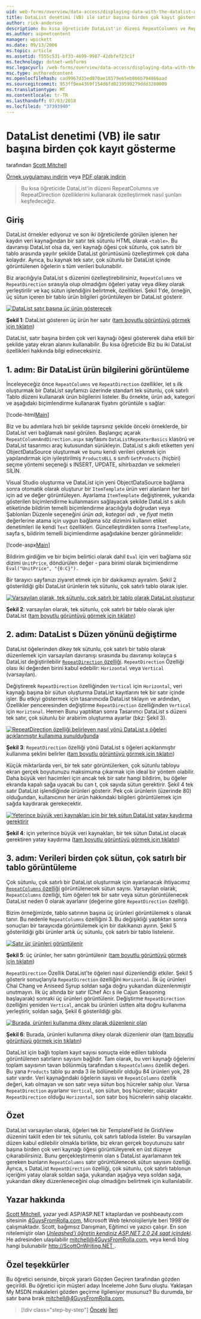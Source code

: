 ```yaml
---
uid: web-forms/overview/data-access/displaying-data-with-the-datalist-and-repeater/showing-multiple-records-per-row-with-the-datalist-control-vb
title: DataList denetimi (VB) ile satır başına birden çok kayıt gösterme | Microsoft Docs
author: rick-anderson
description: Bu kısa öğreticide DataList'in düzeni RepeatColumns ve RepeatDirection özelliklerini kullanarak özelleştirmek nasıl şunları keşfedeceğiz.
ms.author: aspnetcontent
manager: wpickett
ms.date: 09/13/2006
ms.topic: article
ms.assetid: f555c531-bf33-4699-9987-42dbfef23c1f
ms.technology: dotnet-webforms
msc.legacyurl: /web-forms/overview/data-access/displaying-data-with-the-datalist-and-repeater/showing-multiple-records-per-row-with-the-datalist-control-vb
msc.type: authoredcontent
ms.openlocfilehash: cad9967d35ed870ae18579e65eb866b794866aad
ms.sourcegitcommit: 953ff9ea4369f154d6fd0239599279ddd3280009
ms.translationtype: MT
ms.contentlocale: tr-TR
ms.lasthandoff: 07/03/2018
ms.locfileid: "37393940"
---
```

<a name="showing-multiple-records-per-row-with-the-datalist-control-vb"></a>DataList denetimi (VB) ile satır başına birden çok kayıt gösterme
====================
tarafından [Scott Mitchell](https://twitter.com/ScottOnWriting)

[Örnek uygulamayı indirin](http://download.microsoft.com/download/9/c/1/9c1d03ee-29ba-4d58-aa1a-f201dcc822ea/ASPNET_Data_Tutorial_31_VB.exe) veya [PDF olarak indirin](showing-multiple-records-per-row-with-the-datalist-control-vb/_static/datatutorial31vb1.pdf)

> Bu kısa öğreticide DataList'in düzeni RepeatColumns ve RepeatDirection özelliklerini kullanarak özelleştirmek nasıl şunları keşfedeceğiz.


## <a name="introduction"></a>Giriş

DataList örnekler ediyoruz ve son iki öğreticilerde görülen işlenen her kaydın veri kaynağından bir satır tek sütunlu HTML olarak `<table>`. Bu davranışı DataList olsa da, veri kaynağı öğesi çok sütunlu, çok satırlı bir tablo arasında yayılır şekilde DataList görüntüsünü özelleştirmek çok daha kolaydır. Ayrıca, bu kaynak tek satır, çok sütunlu bir DataList içinde görüntülenen öğelerin s tüm verileri bulunabilir.

Biz aracılığıyla DataList s düzenini özelleştirebilirsiniz, `RepeatColumns` ve `RepeatDirection` sırasıyla olup olmadığını öğeleri yatay veya dikey olarak yerleştirilir ve kaç sütun işlendiğini belirtmek, özellikleri. Şekil 1'de, örneğin, üç sütun içeren bir tablo ürün bilgileri görüntüleyen bir DataList gösterir.


[![DataList satır başına üç ürün gösterecek](showing-multiple-records-per-row-with-the-datalist-control-vb/_static/image2.png)](showing-multiple-records-per-row-with-the-datalist-control-vb/_static/image1.png)

**Şekil 1**: DataList gösteren üç ürün her satır ([tam boyutlu görüntüyü görmek için tıklatın](showing-multiple-records-per-row-with-the-datalist-control-vb/_static/image3.png))


DataList, satır başına birden çok veri kaynağı öğesi göstererek daha etkili bir şekilde yatay ekran alanını kullanabilir. Bu kısa öğreticide Biz bu iki DataList özellikleri hakkında bilgi edineceksiniz.

## <a name="step-1-displaying-product-information-in-a-datalist"></a>1. adım: Bir DataList ürün bilgilerini görüntüleme

İnceleyeceğiz önce `RepeatColumns` ve `RepeatDirection` özellikler, let s ilk oluşturmak bir DataList sayfamızı üzerinde standart tek sütunlu, çok satırlı Tablo düzeni kullanarak ürün bilgilerini listeler. Bu örnekte, ürün adı, kategori ve aşağıdaki biçimlendirme kullanarak fiyatını görüntüle s sağlar:


[!code-html[Main](showing-multiple-records-per-row-with-the-datalist-control-vb/samples/sample1.html)]

Biz ve bu adımlara hızlı bir şekilde taşırsınız şekilde önceki örneklerde, bir DataList veri bağlamak nasıl görülen. Başlangıç açarak `RepeatColumnAndDirection.aspx` sayfasını `DataListRepeaterBasics` klasörü ve DataList tasarımcı araç kutusundan sürükleyin. DataList s akıllı etiketten yeni ObjectDataSource oluşturmak ve bunu kendi verileri çekmek için yapılandırmak için iyileştirilmiş `ProductsBLL` s sınıfı `GetProducts` (hiçbiri) seçme yöntemi seçeneği s INSERT, UPDATE, sihirbazdan ve sekmeleri SİLİN.

Visual Studio oluşturma ve DataList için yeni ObjectDataSource bağlama sonra otomatik olarak oluşturur bir `ItemTemplate` ürün veri alanların her biri için ad ve değer görüntüleyen. Ayarlama `ItemTemplate` değiştirerek, yukarıda gösterilen biçimlendirme kullanmasını sağlayacak şekilde DataList s akıllı etiketinde bildirim temelli biçimlendirme aracılığıyla doğrudan veya Şablonları Düzenle seçeneğini *ürün adı*, *kategori adı* , ve *fiyat* metin değerlerine atama için uygun bağlama söz dizimini kullanın etiket denetimleri ile kendi `Text` özellikleri. Güncelleştirdikten sonra `ItemTemplate`, sayfa s, bildirim temelli biçimlendirme aşağıdakine benzer görünmelidir:


[!code-aspx[Main](showing-multiple-records-per-row-with-the-datalist-control-vb/samples/sample2.aspx)]

Bildirim girdiğim ve bir biçim belirtici olarak dahil `Eval` için veri bağlama söz dizimi `UnitPrice`, döndürülen değer - para birimi olarak biçimlendirme `Eval("UnitPrice", "{0:C}").`

Bir tarayıcı sayfanızı ziyaret etmek için bir dakikamızı ayıralım. Şekil 2 gösterildiği gibi DataList ürünlerin tek sütunlu, çok satırlı tablo olarak işler.


[![Varsayılan olarak, tek sütunlu, çok satırlı bir tablo olarak DataList oluşturur](showing-multiple-records-per-row-with-the-datalist-control-vb/_static/image5.png)](showing-multiple-records-per-row-with-the-datalist-control-vb/_static/image4.png)

**Şekil 2**: varsayılan olarak, tek sütunlu, çok satırlı bir tablo olarak işler DataList ([tam boyutlu görüntüyü görmek için tıklatın](showing-multiple-records-per-row-with-the-datalist-control-vb/_static/image6.png))


## <a name="step-2-changing-the-datalist-s-layout-direction"></a>2. adım: DataList s Düzen yönünü değiştirme

DataList öğelerinden dikey tek sütunlu, çok satırlı bir tablo olarak düzenlemek için varsayılan davranışı sırasında bu davranışı kolayca s DataList değiştirilebilir [ `RepeatDirection` özelliği](https://msdn.microsoft.com/system.web.ui.webcontrols.datalist.repeatdirection.aspx). `RepeatDirection` Özelliği olası iki değerden birini kabul edebilir: `Horizontal` veya `Vertical` (varsayılan).

Değiştirerek `RepeatDirection` özelliğinden `Vertical` için `Horizontal`, veri kaynağı başına bir sütun oluşturma DataList kayıtlarını tek bir satır içinde işler. Bu etkiyi göstermek için tasarımcıda DataList tıklayın ve ardından, Özellikler penceresinden değiştirme `RepeatDirection` özelliğinden `Vertical` için `Horiztonal`. Hemen Bunu yaptıktan sonra Tasarımcı DataList s düzeni tek satır, çok sütunlu bir arabirim oluşturma ayarlar (bkz: Şekil 3).


[![RepeatDirection özelliği belirleyen nasıl yönü DataList s öğeleri açıklanmıştır kullanıma sunulduğunda](showing-multiple-records-per-row-with-the-datalist-control-vb/_static/image8.png)](showing-multiple-records-per-row-with-the-datalist-control-vb/_static/image7.png)

**Şekil 3**: `RepeatDirection` özelliği yönü DataList s öğeleri açıklanmıştır kullanıma şeklini belirler ([tam boyutlu görüntüyü görmek için tıklatın](showing-multiple-records-per-row-with-the-datalist-control-vb/_static/image9.png))


Küçük miktarlarda veri, bir tek satır görüntülerken, çok sütunlu tabloyu ekran gerçek boyutunuzu maksimuma çıkarmak için ideal bir yöntem olabilir. Daha büyük veri hacimleri için ancak tek bir satır hangi bildirim, bu öğeler ekranda kapalı sağa uyacak bu can t, çok sayıda sütun gerektirir. Şekil 4 tek satır DataList işlendiğinde ürünleri gösterir. Pek çok ürünlerin (üzerinde 80) olduğundan, kullanıcının her ürün hakkındaki bilgileri görüntülemek için sağda kaydırarak gerekecektir.


[![Yeterince büyük veri kaynakları için bir tek sütun DataList yatay kaydırma gerektirir](showing-multiple-records-per-row-with-the-datalist-control-vb/_static/image11.png)](showing-multiple-records-per-row-with-the-datalist-control-vb/_static/image10.png)

**Şekil 4**: için yeterince büyük veri kaynakları, bir tek sütun DataList olacak gerektiren yatay kaydırma ([tam boyutlu görüntüyü görmek için tıklatın](showing-multiple-records-per-row-with-the-datalist-control-vb/_static/image12.png))


## <a name="step-3-displaying-data-in-a-multi-column-multi-row-table"></a>3. adım: Verileri birden çok sütun, çok satırlı bir tablo görüntüleme

Çok sütunlu, çok satırlı bir DataList oluşturmak için ayarlanacak ihtiyacımız [ `RepeatColumns` özelliği](https://msdn.microsoft.com/system.web.ui.webcontrols.datalist.repeatcolumns.aspx) görüntülenecek sütun sayısı. Varsayılan olarak, `RepeatColumns` özelliği, tüm öğeleri tek bir satır veya sütun görüntülenecek DataList neden 0 olarak ayarlanır (değerine göre `RepeatDirection` özelliği).

Bizim örneğimizde, tablo satırının başına üç ürünleri görüntülemek s olanak tanır. Bu nedenle `RepeatColumns` özelliğini 3. Bu değişikliği yaptıktan sonra sonuçları bir tarayıcıda görüntülemek için bir dakikanızı ayırın. Şekil 5 gösterildiği gibi ürünler artık üç sütunlu, çok satırlı bir tablo listelenir.


[![Satır üç ürünleri görüntülenir](showing-multiple-records-per-row-with-the-datalist-control-vb/_static/image14.png)](showing-multiple-records-per-row-with-the-datalist-control-vb/_static/image13.png)

**Şekil 5**: üç ürünler, her satırı görüntülenir ([tam boyutlu görüntüyü görmek için tıklatın](showing-multiple-records-per-row-with-the-datalist-control-vb/_static/image15.png))


`RepeatDirection` Özellik DataList'te öğeleri nasıl düzenlendiği etkiler. Şekil 5 gösterir sonuçlarıyla `RepeatDirection` özelliğini `Horizontal`. İlk üç ürünleri Chai Chang ve Aniseed Syrup soldan sağa doğru yukarıdan düzenlenmiştir unutmayın. İlk üç altında bir satır (Chef Acı s ile Cajun Seasoning başlayarak) sonraki üç ürünleri görüntülenir. Değiştirme `RepeatDirection` özelliğini yeniden `Vertical`, ancak bu ürünleri üstten alta doğru kullanıma yerleştirir, soldan sağa, Şekil 6 gösterildiği gibi.


[![Burada, ürünleri kullanıma dikey olarak düzenlenir olan](showing-multiple-records-per-row-with-the-datalist-control-vb/_static/image17.png)](showing-multiple-records-per-row-with-the-datalist-control-vb/_static/image16.png)

**Şekil 6**: Burada, ürünleri kullanıma dikey olarak düzenlenir olan ([tam boyutlu görüntüyü görmek için tıklatın](showing-multiple-records-per-row-with-the-datalist-control-vb/_static/image18.png))


DataList için bağlı toplam kayıt sayısı sonuçta elde edilen tabloda görüntülenen satırların sayısını bağlıdır. Tam olarak, bu veri kaynağı öğelerini toplam sayısının tavan bölünmüş tarafından s `RepeatColumns` özellik değeri. Bu yana `Products` tablo şu anda 3 ile bölünebilir olduğu 84 ürünleri yok, 28 satır vardır. Veri kaynağındaki öğelerin sayısı ve `RepeatColumns` özellik değeri, katı olmayan ve son satır veya sütun boş hücreler sahip olur. Varsa `RepeatDirection` ayarlanır `Vertical`, son sütun, boş hücreler; olacaktır `RepeatDirection` olduğu `Horizontal`, son satır boş hücrelerin sahip olacaktır.

## <a name="summary"></a>Özet

DataList varsayılan olarak, öğeleri tek bir TemplateField ile GridView düzenini taklit eden bir tek sütunlu, çok satırlı tabloda listeler. Bu varsayılan düzen kabul edilebilir olmakla birlikte, biz ekran gerçek boyutunuzu satır başına birden çok veri kaynağı öğesi görüntüleyerek en üst düzeye çıkarabilirsiniz. Bunu gerçekleştirmenin olan s DataList ayarlamanın tek gereken bunların `RepeatColumns` satır görüntülenecek sütun sayısını özelliği. Ayrıca, s DataList `RepeatDirection` özelliği, çok sütunlu, çok satırlı tablonun içeriğini yatay olarak soldan sağa, yukarıdan aşağıya veya soldan sağa, yukarıdan dikey düzenleneceğini olup olmadığını belirtmek için kullanılabilir.

## <a name="about-the-author"></a>Yazar hakkında

[Scott Mitchell](http://www.4guysfromrolla.com/ScottMitchell.shtml), yazar yedi ASP/ASP.NET kitaplardan ve poshbeauty.com sitesinin [4GuysFromRolla.com](http://www.4guysfromrolla.com), Microsoft Web teknolojileriyle beri 1998'de çalışmaktadır. Scott, bağımsız Danışman, Eğitimci ve yazıcı çalışır. En son nitelemiştir olan [ *Unleashed'i öğretin kendiniz ASP.NET 2.0 24 saat içindeki*](https://www.amazon.com/exec/obidos/ASIN/0672327384/4guysfromrollaco). He adresinden ulaşılabilir [ mitchell@4GuysFromRolla.com.](mailto:mitchell@4GuysFromRolla.com) veya kendi blog hangi bulunabilir [ http://ScottOnWriting.NET ](http://ScottOnWriting.NET).

## <a name="special-thanks-to"></a>Özel teşekkürler

Bu öğretici serisinde, birçok yararlı Gözden Geçiren tarafından gözden geçirildi. Bu öğretici için müşteri adayı İnceleme John Suru oluştu. Yaklaşan My MSDN makaleleri gözden geçirme ilgileniyor musunuz? Bu durumda, bir satır bana bırak [ mitchell@4GuysFromRolla.com.](mailto:mitchell@4GuysFromRolla.com)

> [!div class="step-by-step"]
> [Önceki](formatting-the-datalist-and-repeater-based-upon-data-vb.md)
> [İleri](nested-data-web-controls-vb.md)
